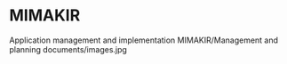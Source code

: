 # MIMAKIR
Application management and implementation
MIMAKIR/Management and planning documents/images.jpg

